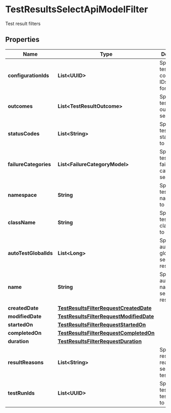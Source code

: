 

# TestResultsSelectApiModelFilter

Test result filters

## Properties

| Name | Type | Description | Notes |
|------------ | ------------- | ------------- | -------------|
|**configurationIds** | **List&lt;UUID&gt;** | Specifies a test result configuration IDs to search for |  [optional] |
|**outcomes** | **List&lt;TestResultOutcome&gt;** | Specifies a test result outcomes to search for |  [optional] |
|**statusCodes** | **List&lt;String&gt;** | Specifies a test result status codes to search for |  [optional] |
|**failureCategories** | **List&lt;FailureCategoryModel&gt;** | Specifies a test result failure categories to search for |  [optional] |
|**namespace** | **String** | Specifies a test result namespace to search for |  [optional] |
|**className** | **String** | Specifies a test result class name to search for |  [optional] |
|**autoTestGlobalIds** | **List&lt;Long&gt;** | Specifies an autotest global IDs to search results for |  [optional] |
|**name** | **String** | Specifies an autotest name to search results for |  [optional] |
|**createdDate** | [**TestResultsFilterRequestCreatedDate**](TestResultsFilterRequestCreatedDate.md) |  |  [optional] |
|**modifiedDate** | [**TestResultsFilterRequestModifiedDate**](TestResultsFilterRequestModifiedDate.md) |  |  [optional] |
|**startedOn** | [**TestResultsFilterRequestStartedOn**](TestResultsFilterRequestStartedOn.md) |  |  [optional] |
|**completedOn** | [**TestResultsFilterRequestCompletedOn**](TestResultsFilterRequestCompletedOn.md) |  |  [optional] |
|**duration** | [**TestResultsFilterRequestDuration**](TestResultsFilterRequestDuration.md) |  |  [optional] |
|**resultReasons** | **List&lt;String&gt;** | Specifies result reasons for searching test results |  [optional] |
|**testRunIds** | **List&lt;UUID&gt;** | Specifies a test result test run IDs to search for |  [optional] |



